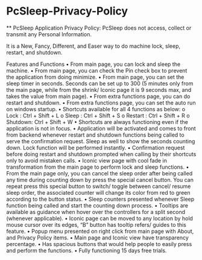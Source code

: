 # PcSleep-Privacy-Policy
** PcSleep Application Privacy Policy:   PcSleep does not access, collect or transmit any Personal Information. 

It is a New, Fancy, Different, and Easer way to do machine lock, sleep, restart, and shutdown. 

Features and Functions
•	From main page, you can lock and sleep the machine.
•	From main page, you can check the Pin check box to prevent the application from doing minimize.
•	From main page, you can set the sleep timer in seconds. Seconds can be set up to 300 (5 minutes only from the main page, while from the shrink/ Iconic page it is 9 seconds max, and takes the value from main page).
•	From extra functions page, you can do restart and shutdown.
•	From extra functions page, you can set the auto run on windows startup.
•	Shortcuts available for all 4 functions as below:
o	Lock	  :  	Ctrl + Shift + L
o	Sleep	  : 	Ctrl + Shift + S
o	Restart	: 	Ctrl + Shift + R
o	Shutdown: 	Ctrl + Shift + W
•	Shortcuts are always functioning even if the application is not in focus. 
•	Application will be activated and comes to front from backend whenever restart and shutdown functions being called to serve the confirmation request. Sleep as well to show the seconds counting down. Lock function will be performed instantly.
•	Confirmation request before doing restart and shutdown prompted when calling by their shortcuts only to avoid mistaken calls.
•	Iconic view page with cool fade in transformation from the main page to perform lock and sleep functions.
•	From the main page only, you can cancel the sleep order after being called any time during counting down by press the special cancel button. You can repeat press this special button to switch/ toggle between cancel/ resume sleep order, the associated counter will change its color from red to green according to the button status.
•	Sleep counters presented whenever Sleep function being called and start the counting down process.
•	Tooltips are available as guidance when hover over the controllers for a split second (whenever applicable).
•	Iconic page can be moved to any location by hold mouse cursor over its edges, “B” button has tooltip refers/ guides to this feature.
•	Popup menu presented on right click from main page with About, and Privacy Policy items.
•	Main page and Iconic view have transparency percentage.
•	Has spacious buttons that would help people to easily press and perform the functions.
•	Fully functioning 15 days free trials.
